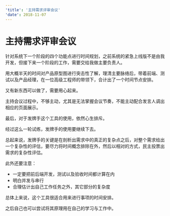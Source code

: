 ```yaml
---
'title': '主持需求评审会议'
'date': 2018-11-07
---
```

# 主持需求评审会议

针对系统下一个阶段的四个功能点进行时间规划，之前系统的紧急上线版不是由我开发，但接下来一个阶段的工作，需要交给我做主要负责人。

用大概半天的时间对产品原型图进行突击性了解，理清主要脉络后，带着前端、测试以及产品经理，在一位高级工程师的带领下，合计出了一个时间节点安排。

又有新东西可以做了，需要用心起来。

主持会议过程中，不够主动，尤其是无法掌握会议节奏，不能主动配合发言人调出相应的页面展示。

最后，对于发牌手这个工具的使用，依然心生排斥。

经过这么一轮试练，发牌手的使用要继续下去。

总起来说，发牌手的关键是在剖析出需求中的真正的复杂点之后，对整个需求给出一个复杂性的评估，要尽力将时间概念排除在外，然后以相对的方式，民主投票出需求的复杂性评估。

此外还要注意：
- 一定要把前后端开发，测试以及验收时间都计算在内
- 明白并发与串行
- 合理估计出自己工作任务之外，其它部分的复杂度

总体上来说，这个工具很适合用来进行事项的时间安排。

之后自己也可以尝试将其原理用在自己的学习与工作中。
